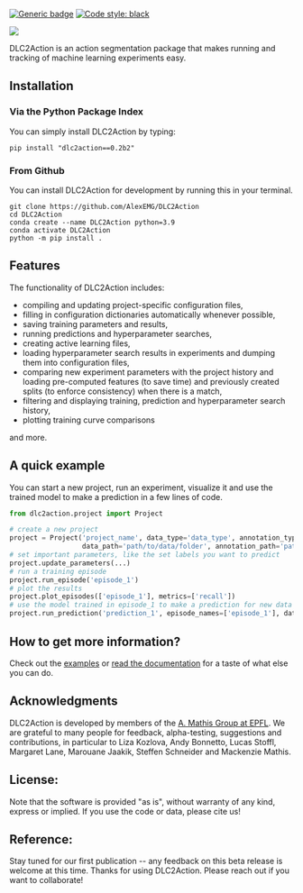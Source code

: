 [![Generic badge](https://img.shields.io/badge/Contributions-Welcome-brightgreen.svg)](CONTRIBUTING.md)
<a href="https://github.com/psf/black"><img alt="Code style: black" src="https://img.shields.io/badge/code%20style-black-000000.svg"></a>

![](logos/title.png)

DLC2Action is an action segmentation package that makes running and tracking of machine learning experiments easy.

## Installation

### Via the Python Package Index

You can simply install DLC2Action by typing:

```
pip install "dlc2action==0.2b2"
```

### From Github

You can install DLC2Action for development by running this in your terminal.
```
git clone https://github.com/AlexEMG/DLC2Action
cd DLC2Action
conda create --name DLC2Action python=3.9
conda activate DLC2Action
python -m pip install .
```

## Features

The functionality of DLC2Action includes:
 - compiling and updating project-specific configuration files,
 - filling in configuration dictionaries automatically whenever possible,
 - saving training parameters and results,
 - running predictions and hyperparameter searches,
 - creating active learning files,
 - loading hyperparameter search results in experiments and dumping them into configuration files,
 - comparing new experiment parameters with the project history and loading pre-computed features (to save time) and previously
   created splits (to enforce consistency) when there is a match,
 - filtering and displaying training, prediction and hyperparameter search history,
 - plotting training curve comparisons

and more.

## A quick example

You can start a new project, run an experiment, visualize it and use the trained model to make a prediction
in a few lines of code.
```python
from dlc2action.project import Project

# create a new project
project = Project('project_name', data_type='data_type', annotation_type='annotation_type',
                  data_path='path/to/data/folder', annotation_path='path/to/annotation/folder')
# set important parameters, like the set labels you want to predict
project.update_parameters(...)
# run a training episode
project.run_episode('episode_1')
# plot the results
project.plot_episodes(['episode_1'], metrics=['recall'])
# use the model trained in episode_1 to make a prediction for new data
project.run_prediction('prediction_1', episode_names=['episode_1'], data_path='path/to/new_data/folder')
```

## How to get more information?

Check out the [examples](/examples) or [read the documentation](https://alexemg.github.io/DLC2action/html_docs/dlc2action.html) for a taste of what else you can do.


## Acknowledgments

DLC2Action is developed by members of the [A. Mathis Group at EPFL](https://www.mathislab.org/). We are grateful to many people for feedback, alpha-testing, suggestions and contributions, in particular to Liza Kozlova, Andy Bonnetto, Lucas Stoffl, Margaret Lane, Marouane Jaakik, Steffen Schneider and Mackenzie Mathis.

## License:

Note that the software is provided "as is", without warranty of any kind, express or implied. If you use the code or data, please cite us!

## Reference:

Stay tuned for our first publication -- any feedback on this beta release is welcome at this time. Thanks for using DLC2Action. Please reach out if you want to collaborate!
